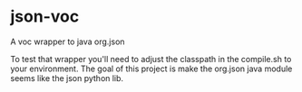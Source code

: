 # json-voc
A voc wrapper to java org.json

To test that wrapper you'll need to adjust the classpath in the compile.sh to your environment.
The goal of this project is make the org.json java module seems like the json python lib.

